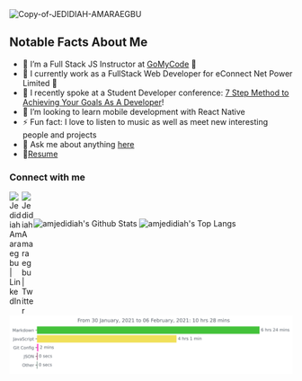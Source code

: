 <img src="https://i.ibb.co/sjrZvvp/Copy-of-JEDIDIAH-AMARAEGBU.png" alt="Copy-of-JEDIDIAH-AMARAEGBU" border="0">

## Notable Facts About Me

- 🌱 I’m a Full Stack JS Instructor at [GoMyCode](http://gomycode.co/) 🤣
- 🌱 I currently work as a FullStack Web Developer for eConnect Net Power Limited 🤣
- 🔭 I recently spoke at a Student Developer conference: [7 Step Method to Achieving Your Goals As A Developer][studentbuild]!
- 👯 I’m looking to learn mobile development with React Native
- ⚡ Fun fact: I love to listen to music as well as meet new interesting people and projects
- 💬 Ask me about anything [here][issues]
- 📝[Resume][resume]

### Connect with me

[<img align="left" alt="Jedidiah Amaraegbu | LinkedIn" width="22px" src="https://cdn.jsdelivr.net/npm/simple-icons@v3/icons/linkedin.svg" />][linkedin]
[<img align="left" alt="Jedidiah Amaraegbu | Twitter" width="21px" src="https://raw.githubusercontent.com/anuraghazra/anuraghazra/master/assets/twitter.svg" />][twitter]

<br /><br />

<img alt="amjedidiah's Github Stats" src="https://github-readme-stats.vercel.app/api?username=amjedidiah&count_private=true&theme=dracula&show_icons=true&icon_color=d5397a&layout=compact" />

<img alt="amjedidiah's Top Langs" src="https://github-readme-stats.vercel.app/api/top-langs/?username=amjedidiah&count_private=true&theme=dracula&show_icons=true&icon_color=d5397a&layout=compact" />

<img src="https://github.com/amjedidiah/amjedidiah/blob/main/images/stat.svg" alt="Amjedidiah WakaTime Activity"/>

[twitter]: https://twitter.com/am_jedidiah
[linkedin]: https://www.linkedin.com/in/am-jedidiah
[studentbuild]: https://youtu.be/nmv_et2QFBI
[issues]: https://github.com/amjedidiah/amjedidiah/issues
[resume]: https://drive.google.com/file/d/1oyVD7TQucRfiyGE_hxjv0d4it1oAG2Jf/view?usp=sharing
